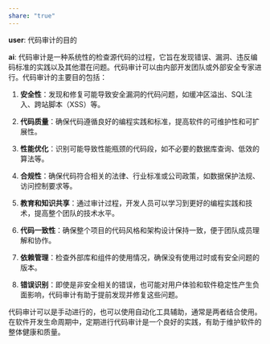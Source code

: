 ```yaml
---
share: "true"
---
```


**user**: 代码审计的目的

**ai**: 代码审计是一种系统性的检查源代码的过程，它旨在发现错误、漏洞、违反编码标准的实践以及其他潜在问题。代码审计可以由内部开发团队或外部安全专家进行。代码审计的主要目的包括：

1. **安全性**：发现和修复可能导致安全漏洞的代码问题，如缓冲区溢出、SQL注入、跨站脚本（XSS）等。

2. **代码质量**：确保代码遵循良好的编程实践和标准，提高软件的可维护性和可扩展性。

3. **性能优化**：识别可能导致性能瓶颈的代码段，如不必要的数据库查询、低效的算法等。

4. **合规性**：确保代码符合相关的法律、行业标准或公司政策，如数据保护法规、访问控制要求等。

5. **教育和知识共享**：通过审计过程，开发人员可以学习到更好的编程实践和技术，提高整个团队的技术水平。

6. **代码一致性**：确保整个项目的代码风格和架构设计保持一致，便于团队成员理解和协作。

7. **依赖管理**：检查外部库和组件的使用情况，确保没有使用过时或有安全问题的版本。

8. **错误识别**：即使是非安全相关的错误，也可能对用户体验和软件稳定性产生负面影响，代码审计有助于提前发现并修复这些问题。

代码审计可以是手动进行的，也可以使用自动化工具辅助，通常是两者结合使用。在软件开发生命周期中，定期进行代码审计是一个良好的实践，有助于维护软件的整体健康和质量。
